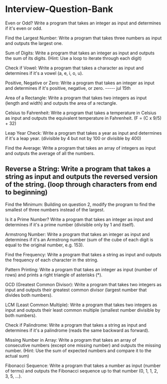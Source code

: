 # Interview-Question-Bank
 
Even or Odd?  Write a program that takes an integer as input and determines if it's even or odd.

Find the Largest Number: Write a program that takes three numbers as input and outputs the largest one.

Sum of Digits:  Write a program that takes an integer as input and outputs the sum of its digits. (Hint: Use a loop to iterate through each digit)

Check if Vowel: Write a program that takes a character as input and determines if it's a vowel (a, e, i, o, u).

Positive, Negative or Zero: Write a program that takes an integer as input and determines if it's positive, negative, or zero. ----- jul 15th

Area of a Rectangle: Write a program that takes two integers as input (length and width) and outputs the area of a rectangle.

Celsius to Fahrenheit: Write a program that takes a temperature in Celsius as input and outputs the equivalent temperature in Fahrenheit. (F = (C x 9/5) + 32)

Leap Year Check: Write a program that takes a year as input and determines if it's a leap year. (divisible by 4 but not by 100 or divisible by 400)

Find the Average: Write a program that takes an array of integers as input and outputs the average of all the numbers.

Reverse a String: Write a program that takes a string as input and outputs the reversed version of the string. (loop through characters from end to beginning)
--

Find the Minimum:  Building on question 2, modify the program to find the smallest of three numbers instead of the largest.

Is it a Prime Number? Write a program that takes an integer as input and determines if it's a prime number (divisible only by 1 and itself).

Armstrong Number: Write a program that takes an integer as input and determines if it's an Armstrong number (sum of the cube of each digit is equal to the original number, e.g. 153).

Find the Frequency: Write a program that takes a string as input and outputs the frequency of each character in the string.

Pattern Printing: Write a program that takes an integer as input (number of rows) and prints a right triangle of asterisks (*).

GCD (Greatest Common Divisor): Write a program that takes two integers as input and outputs their greatest common divisor (largest number that divides both numbers).

LCM (Least Common Multiple): Write a program that takes two integers as input and outputs their least common multiple (smallest number divisible by both numbers).

Check if Palindrome: Write a program that takes a string as input and determines if it's a palindrome (reads the same backward as forward).

Missing Number in Array: Write a program that takes an array of consecutive numbers (except one missing number) and outputs the missing number. (Hint: Use the sum of expected numbers and compare it to the actual sum)

Fibonacci Sequence: Write a program that takes a number as input (number of terms) and outputs the Fibonacci sequence up to that number (0, 1, 1, 2, 3, 5, ...).